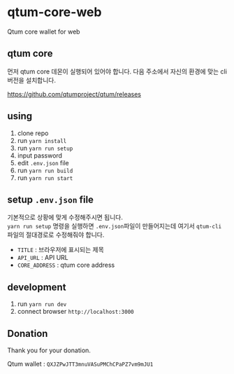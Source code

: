# qtum-core-web
Qtum core wallet for web


## qtum core

먼저 qtum core 데몬이 실행되어 있어야 합니다. 다음 주소에서 자신의 환경에 맞는 cli 버전을 설치합니다.

https://github.com/qtumproject/qtum/releases


## using

1. clone repo
1. run `yarn install`
1. run `yarn run setup`
1. input password
1. edit `.env.json` file
1. run `yarn run build`
1. run `yarn run start`


## setup `.env.json` file

기본적으로 상황에 맞게 수정해주시면 됩니다.  
`yarn run setup` 명령을 실행하면 `.env.json`파일이 만들어지는데 여기서 `qtum-cli` 파일의 절대경로로 수정해줘야 합니다.

- `TITLE` : 브라우저에 표시되는 제목
- `API_URL` : API URL
- `CORE_ADDRESS` : qtum core address


## development

1. run `yarn run dev`
1. connect browser `http://localhost:3000`


## Donation

Thank you for your donation.

Qtum wallet : `QXJZPwJTT3mnuVASuPMChCPaPZ7vm9mJU1`
